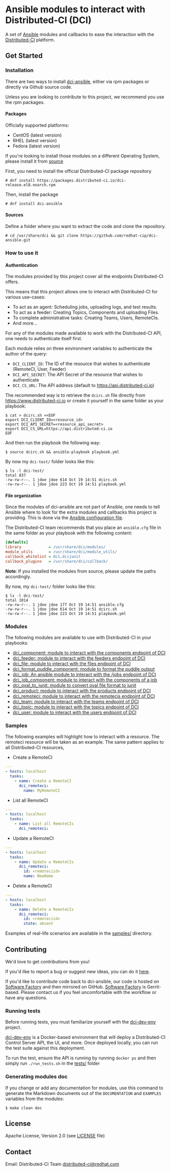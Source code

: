 # Ansible modules to interact with Distributed-CI (DCI)

A set of [Ansible](https://www.ansible.com) modules and callbacks to ease the interaction with the [Distributed-CI](https://docs.distributed-ci.io) platform.

## Get Started

### Installation

There are two ways to install [dci-ansible](https://github.com/redhat-cip/dci-ansible), either via rpm packages or directly via Github source code.

Unless you are looking to contribute to this project, we recommend you use the rpm packages.

#### Packages

Officially supported platforms:

- CentOS (latest version)
- RHEL (latest version)
- Fedora (latest version)

If you're looking to install those modules on a different Operating System, please install it from [source]()

First, you need to install the official Distributed-CI package repository

```shellsession
# dnf install https://packages.distributed-ci.io/dci-release.el8.noarch.rpm
```

Then, install the package

```shellsession
# dnf install dci-ansible
```

#### Sources

Define a folder where you want to extract the code and clone the repository.

```shellsession
# cd /usr/share/dci && git clone https://github.com/redhat-cip/dci-ansible.git
```

### How to use it

#### Authentication

The modules provided by this project cover all the endpoints Distributed-CI offers.

This means that this project allows one to interact with Distributed-CI for various use-cases:

- To act as an agent: Scheduling jobs, uploading logs, and test results.
- To act as a feeder: Creating Topics, Components and uploading Files.
- To complete administrative tasks: Creating Teams, Users, RemoteCIs.
- And more...

For any of the modules made available to work with the Distributed-CI API, one needs to authenticate itself first.

Each module relies on three environment variables to authenticate the author of the query:

- `DCI_CLIENT_ID`: The ID of the resource that wishes to authenticate (RemoteCI, User, Feeder)
- `DCI_API_SECRET`: The API Secret of the resource that wishes to authenticate
- `DCI_CS_URL`: The API address (default to https://api.distributed-ci.io)

The recommended way is to retrieve the `dcirc.sh` file directly from https://www.distributed-ci.io or create it yourself in the same folder as your playbook:

```shellsession
$ cat > dcirc.sh <<EOF
export DCI_CLIENT_ID=<resource_id>
export DCI_API_SECRET=<resource_api_secret>
export DCI_CS_URL=https://api.distributed-ci.io
EOF
```

And then run the playbook the following way:

```shellsession
$ source dcirc.sh && ansible-playbook playbook.yml
```

By now my `dci-test/` folder looks like this:
```shellsession
$ ls -l dci-test/
total 837
-rw-rw-r--. 1 jdoe jdoe 614 Oct 19 14:51 dcirc.sh
-rw-rw-r--. 1 jdoe jdoe 223 Oct 19 14:51 playbook.yml
```

#### File organization

Since the modules of dci-ansible are not part of Ansible, one needs to tell Ansible where to look for the extra modules and callbacks this project is providing.
This is done via the [Ansible configuration file](http://docs.ansible.com/ansible/latest/intro_configuration.html).

The Distributed-CI team recommends that you place an `ansible.cfg` file in the same folder as your playbook with the following content:

```ini
[defaults]
library            = /usr/share/dci/modules/
module_utils       = /usr/share/dci/module_utils/
callback_whitelist = dci,dcijunit
callback_plugins   = /usr/share/dci/callback/
```

**Note**: If you installed the modules from source, please update the paths accordingly.

By now, my `dci-test/` folder looks like this:

```shellsession
$ ls -l dci-test/
total 1014
-rw-rw-r--. 1 jdoe jdoe 177 Oct 19 14:51 ansible.cfg
-rw-rw-r--. 1 jdoe jdoe 614 Oct 19 14:51 dcirc.sh
-rw-rw-r--. 1 jdoe jdoe 223 Oct 19 14:51 playbook.yml
```

### Modules

The following modules are available to use with Distributed-CI in your playbooks:

  * [dci_component: module to interact with the components endpoint of DCI](docs/dci_component.md)
  * [dci_feeder: module to interact with the feeders endpoint of DCI](docs/dci_feeder.md)
  * [dci_file: module to interact with the files endpoint of DCI](docs/dci_file.md)
  * [dci_format_puddle_component: module to format the puddle output](docs/dci_format_puddle_component.md)
  * [dci_job: An ansible module to interact with the /jobs endpoint of DCI](docs/dci_job.md)
  * [dci_job_component: module to interact with the components of a job](docs/dci_job_component.md)
  * [dci_oval_to_junit: module to convert oval file format to junit](docs/dci_oval_to_junit.md)
  * [dci_product: module to interact with the products endpoint of DCI](docs/dci_product.md)
  * [dci_remoteci: module to interact with the remotecis endpoint of DCI](docs/dci_remoteci.md)
  * [dci_team: module to interact with the teams endpoint of DCI](docs/dci_team.md)
  * [dci_topic: module to interact with the topics endpoint of DCI](docs/dci_topic.md)
  * [dci_user: module to interact with the users endpoint of DCI](docs/dci_user.md)

### Samples

The following examples will highlight how to interact with a resource. The remoteci resource will be taken as an example. The same pattern applies to all Distributed-CI resources,

- Create a RemoteCI

```yaml
---
- hosts: localhost
  tasks:
    - name: Create a RemoteCI
      dci_remoteci:
        name: MyRemoteCI
```

- List all RemoteCI

```yaml
---
- hosts: localhost
  tasks:
    - name: List all RemoteCIs
      dci_remoteci:
```

- Update a RemoteCI

```yaml
---
- hosts: localhost
  tasks:
    - name: Update a RemoteCIs
      dci_remoteci:
        id: <remoteciid>
        name: NewName
```

- Delete a RemoteCI

```yaml
---
- hosts: localhost
  tasks:
    - name: Delete a RemoteCIs
      dci_remoteci:
        id: <remoteciid>
        state: absent
```

Examples of real-life scenarios are available in the [samples/](samples/) directory.

## Contributing

We'd love to get contributions from you!

If you'd like to report a bug or suggest new ideas, you can do it [here](https://github.com/redhat-cip/dci-ansible/issues/new).

If you'd like to contribute code back to dci-ansible, our code is hosted on [Software Factory](https://softwarefactory-project.io/sf/welcome.html) and then mirrored on GitHub.
[Software Factory](https://softwarefactory-project.io/sf/welcome.html) is Gerrit-based. Please contact us if you feel uncomfortable with the workflow or have any questions.

### Running tests

Before running tests, you must familiarize yourself with the [dci-dev-env](https://github.com/redhat-cip/dci-dev-env) project.

[dci-dev-env](https://github.com/redhat-cip/dci-dev-env) is a Docker-based environment that will deploy a Distributed-CI Control Server API, the UI, and more.
Once deployed locally, you can run the test suite against this deployment.

To run the test, ensure the API is running by running `docker ps` and then simply run `./run_tests.sh` in the [tests/](tests/) folder

### Generating modules doc

If you change or add any documentation for modules, use this command to generate the Markdown documents out of the `DOCUMENTATION` and `EXAMPLES` variables from the modules:

```shellsession
$ make clean doc
```

## License

Apache License, Version 2.0 (see [LICENSE](LICENSE) file)

## Contact

Email: Distributed-CI Team <distributed-ci@redhat.com>
